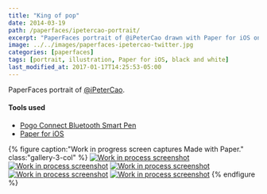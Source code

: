 ```yaml
---
title: "King of pop"
date: 2014-03-19
path: /paperfaces/ipetercao-portrait/
excerpt: "PaperFaces portrait of @iPeterCao drawn with Paper for iOS on an iPad."
image: ../../images/paperfaces-ipetercao-twitter.jpg
categories: [paperfaces]
tags: [portrait, illustration, Paper for iOS, black and white]
last_modified_at: 2017-01-17T14:25:53-05:00
---
```


PaperFaces portrait of [@iPeterCao](https://twitter.com/iPeterCao).

#### Tools used

- [Pogo Connect Bluetooth Smart Pen](https://www.amazon.com/gp/product/B009K448L4/ref=as_li_ss_tl?ie=UTF8&camp=1789&creative=390957&creativeASIN=B009K448L4&linkCode=as2&tag=mademist-20)
- [Paper for iOS](https://paper.bywetransfer.com/)

{% figure caption:"Work in progress screen captures Made with Paper." class:"gallery-3-col" %}
[![Work in process screenshot](../../images/paperfaces-ipetercao-process-1-600.jpg)](../../images/paperfaces-ipetercao-process-1-lg.jpg)
[![Work in process screenshot](../../images/paperfaces-ipetercao-process-2-600.jpg)](../../images/paperfaces-ipetercao-process-2-lg.jpg)
[![Work in process screenshot](../../images/paperfaces-ipetercao-process-3-600.jpg)](../../images/paperfaces-ipetercao-process-3-lg.jpg)
[![Work in process screenshot](../../images/paperfaces-ipetercao-process-4-600.jpg)](../../images/paperfaces-ipetercao-process-4-lg.jpg)
[![Work in process screenshot](../../images/paperfaces-ipetercao-process-5-600.jpg)](../../images/paperfaces-ipetercao-process-5-lg.jpg)
{% endfigure %}
